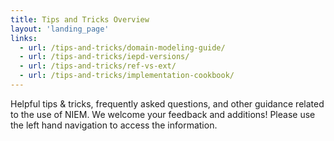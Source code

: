 ```yaml
---
title: Tips and Tricks Overview
layout: 'landing_page'
links:
  - url: /tips-and-tricks/domain-modeling-guide/
  - url: /tips-and-tricks/iepd-versions/
  - url: /tips-and-tricks/ref-vs-ext/
  - url: /tips-and-tricks/implementation-cookbook/
---
```


Helpful tips & tricks, frequently asked questions, and other guidance related to the use of NIEM. We welcome your feedback and additions! Please use the left hand navigation to access the information.
